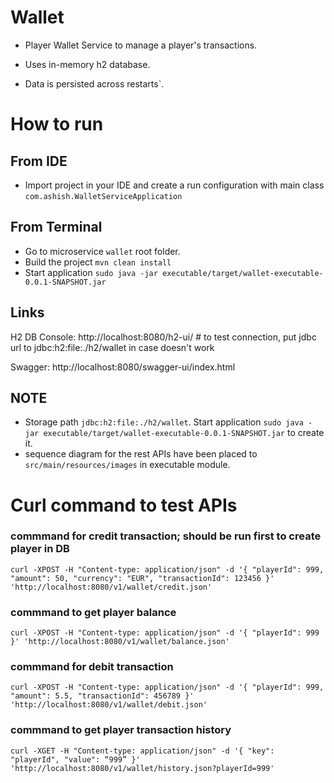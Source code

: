 # Wallet

- Player Wallet Service to manage a player's transactions.

- Uses in-memory h2 database.
- Data is persisted across restarts`.

# How to run

## From IDE

- Import  project in your IDE and create a run configuration with main class `com.ashish.WalletServiceApplication`

## From Terminal
- Go to microservice `wallet` root folder.
- Build the project `mvn clean install`
- Start application `sudo java -jar executable/target/wallet-executable-0.0.1-SNAPSHOT.jar` 

## Links

H2 DB Console: http://localhost:8080/h2-ui/ # to test connection, put jdbc url to jdbc:h2:file:./h2/wallet in case doesn't work

Swagger: http://localhost:8080/swagger-ui/index.html




## NOTE
- Storage path `jdbc:h2:file:./h2/wallet`. Start application `sudo java -jar executable/target/wallet-executable-0.0.1-SNAPSHOT.jar` to create it.
- sequence diagram for the rest APIs have been placed to `src/main/resources/images` in executable module.



# Curl command to test APIs

### commmand for credit transaction; should be run first to create player in DB
`
curl -XPOST -H "Content-type: application/json" -d '{
"playerId": 999,
"amount": 50,
"currency": "EUR",
"transactionId": 123456
}' 'http://localhost:8080/v1/wallet/credit.json' 
`

### commmand to get player balance
`
curl -XPOST -H "Content-type: application/json" -d '{
"playerId": 999
}' 'http://localhost:8080/v1/wallet/balance.json'
`

### commmand for debit transaction

`
curl -XPOST -H "Content-type: application/json" -d '{
"playerId": 999,
"amount": 5.5,
"transactionId": 456789
}' 'http://localhost:8080/v1/wallet/debit.json'
`

### commmand to get player transaction history

`
curl -XGET -H "Content-type: application/json" -d '{
"key": "playerId",
"value": “999”
}' 'http://localhost:8080/v1/wallet/history.json?playerId=999'
`





